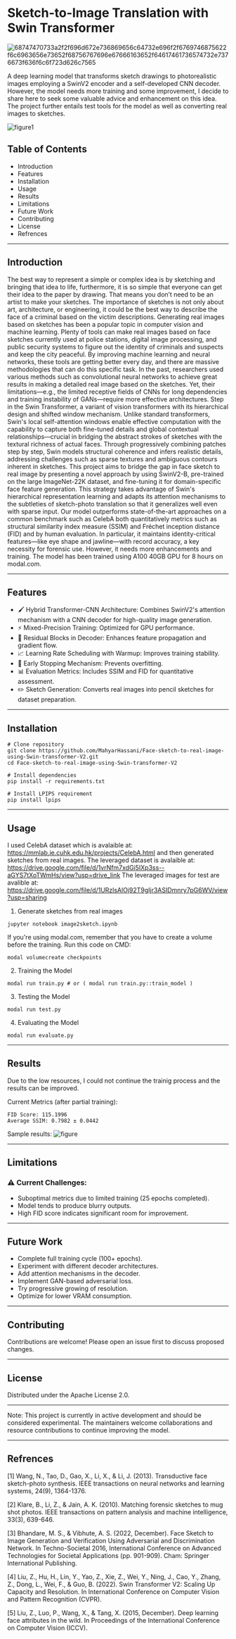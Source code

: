 # Sketch-to-Image Translation with Swin Transformer
![68747470733a2f2f696d672e736869656c64732e696f2f6769746875622f6c6963656e73652f68756767696e67666163652f64617461736574732e7376673f636f6c6f723d626c7565](https://github.com/user-attachments/assets/1d2009fd-f6b2-4076-8611-0a5fb184e1b8)

A deep learning model that transforms sketch drawings to photorealistic images employing a SwinV2 encoder and a self-developed CNN decoder. However, the model needs more training and some improvement, I decide to share here to seek some valuable advice and enhancement on this idea. The project further entails test tools for the model as well as converting real images to sketches.

![figure1](https://github.com/user-attachments/assets/1cd48002-6757-4d88-80d0-93c0ab9d087b)

## Table of Contents
- Introduction
- Features
- Installation
- Usage
- Results
- Limitations
- Future Work
- Contributing
- License
- Refrences
-------------------------------------------------------------------------------------------------------------------
## Introduction
The best way to represent a simple or complex idea is by sketching and bringing that idea to life, furthermore, it is so simple that everyone can get their idea to the paper by drawing. That means you don’t need to be an artist to make your sketches. The importance of sketches is not only about art, architecture, or engineering, it could be the best way to describe the face of a criminal based on the victim descriptions. Generating real images based on sketches has been a popular topic in computer vision and machine learning. Plenty of tools can make real images based on face sketches currently used at police stations, digital image processing, and public security systems to figure out the identity of criminals and suspects and keep the city peaceful. By improving machine learning and neural networks, these tools are getting better every day, and there are massive methodologies that can do this specific task. In the past, researchers used various methods such as convolutional neural networks to achieve great results in making a detailed real image based on the sketches. Yet, their limitations—e.g., the limited receptive fields of CNNs for long dependencies and training instability of GANs—require more effective architectures. 
Step in the Swin Transformer, a variant of vision transformers with its hierarchical design and shifted window mechanism. Unlike standard transformers, Swin's local self-attention windows enable effective computation with the capability to capture both fine-tuned details and global contextual relationships—crucial in bridging the abstract strokes of sketches with the textural richness of actual faces. Through progressively combining patches step by step, Swin models structural coherence and infers realistic details, addressing challenges such as sparse textures and ambiguous contours inherent in sketches.
This project aims to bridge the gap in face sketch to real image by presenting a novel approach by using SwinV2-B, pre-trained on the large ImageNet-22K dataset, and fine-tuning it for domain-specific face feature generation. This strategy takes advantage of Swin's hierarchical representation learning and adapts its attention mechanisms to the subtleties of sketch-photo translation so that it generalizes well even with sparse input. Our model outperforms state-of-the-art approaches on a common benchmark such as CelebA both quantitatively metrics such as structural similarity index measure (SSIM) and Fréchet inception distance (FID) and by human evaluation. In particular, it maintains identity-critical features—like eye shape and jawline—with record accuracy, a key necessity for forensic use. However, it needs more enhancements and training. The model has been trained using A100 40GB GPU for 8 hours on modal.com.

------------------------------------------------------------------------------------------------------------------------
## Features
- 🖌️ Hybrid Transformer-CNN Architecture: Combines SwinV2's attention mechanism with a CNN decoder for high-quality image generation.
- ⚡ Mixed-Precision Training: Optimized for GPU performance.
- 🔄 Residual Blocks in Decoder: Enhances feature propagation and gradient flow.
- 📈 Learning Rate Scheduling with Warmup: Improves training stability.
- 🛑 Early Stopping Mechanism: Prevents overfitting.
- 📊 Evaluation Metrics: Includes SSIM and FID for quantitative assessment.
- ✏️ Sketch Generation: Converts real images into pencil sketches for dataset preparation.
-------------------------------------------------------------------------------------------------------------------------
## Installation
```
# Clone repository
git clone https://github.com/MahyarHassani/Face-sketch-to-real-image-using-Swin-transformer-V2.git
cd Face-sketch-to-real-image-using-Swin-transformer-V2

# Install dependencies
pip install -r requirements.txt

# Install LPIPS requirement
pip install lpips
```
---------------------------------------------------------------------------------------------------------------------------
## Usage
I used CelebA dataset which is avalaible at: https://mmlab.ie.cuhk.edu.hk/projects/CelebA.html and then generated sketches from real images.
The leveraged dataset is avalaible at: https://drive.google.com/file/d/1vrNfm7xdGi5IXp3ss--aGYS7tXoTWmHs/view?usp=drive_link
The leveraged images for test are avalible at: https://drive.google.com/file/d/1URzlsAlOj92T9gIjr3ASIDmnry7pG6WV/view?usp=sharing

1. Generate sketches from real images
```
jupyter notebook image2sketch.ipynb
```
If you're using modal.com, remember that you have to create a volume before the training.
Run this code on CMD:
```
modal volumecreate checkpoints
```
2. Training the Model
```
modal run train.py # or ( modal run train.py::train_model )
```
3. Testing the Model
```
modal run test.py
```
4. Evaluating the Model
```
modal run evaluate.py
```
------------------------------------------------------------------------------------------------------------------------------
## Results 
Due to the low resources, I could not continue the trainig process and the results can be improved.

Current Metrics (after partial training):
```
FID Score: 115.1996
Average SSIM: 0.7982 ± 0.0442
```

Sample results:
![figure](https://github.com/user-attachments/assets/66e2f9f8-f0c5-416f-85f2-358ca0d6ea01)


---------------------------------------------------------------------------------------------------------------------------------
## Limitations

### ⚠️ Current Challenges:
- Suboptimal metrics due to limited training (25 epochs completed).
- Model tends to produce blurry outputs.
- High FID score indicates significant room for improvement.

---------------------------------------------------------------------------------------------------------------------------------
## Future Work
- Complete full training cycle (100+ epochs).
- Experiment with different decoder architectures.
- Add attention mechanisms in the decoder.
- Implement GAN-based adversarial loss.
- Try progressive growing of resolution.
- Optimize for lower VRAM consumption.

-----------------------------------------------------------------------------------------------------------------------------------
## Contributing
Contributions are welcome! Please open an issue first to discuss proposed changes.

-----------------------------------------------------------------------------------------------------------------------------------
## License
Distributed under the Apache License 2.0.

-----------------------------------------------------------------------------------------------------------------------------------
Note: This project is currently in active development and should be considered experimental. The maintainers welcome collaborations and resource contributions to continue improving the model.

-----------------------------------------------------------------------------------------------------------------------------------
## Refrences 
[1] Wang, N., Tao, D., Gao, X., Li, X., & Li, J. (2013). Transductive face sketch-photo synthesis. IEEE transactions on neural networks and learning systems, 24(9), 1364-1376.

[2] Klare, B., Li, Z., & Jain, A. K. (2010). Matching forensic sketches to mug shot photos. IEEE transactions on pattern analysis and machine intelligence, 33(3), 639-646.

[3] Bhandare, M. S., & Vibhute, A. S. (2022, December). Face Sketch to Image Generation and Verification Using Adversarial and Discrimination Network. In Techno-Societal 2016, International Conference on Advanced Technologies for Societal Applications (pp. 901-909). Cham: Springer International Publishing.

[4] Liu, Z., Hu, H., Lin, Y., Yao, Z., Xie, Z., Wei, Y., Ning, J., Cao, Y., Zhang, Z., Dong, L., Wei, F., & Guo, B. (2022). Swin Transformer V2: Scaling Up Capacity and Resolution. In International Conference on Computer Vision and Pattern Recognition (CVPR).

[5] Liu, Z., Luo, P., Wang, X., & Tang, X. (2015, December). Deep learning face attributes in the wild. In Proceedings of the International Conference on Computer Vision (ICCV).
